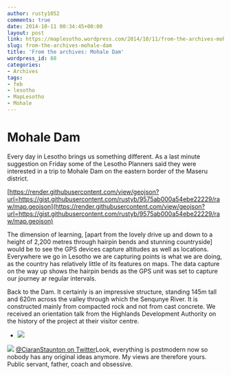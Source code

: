 ```yaml
---
author: rusty1052
comments: true
date: 2014-10-11 00:34:45+00:00
layout: post
link: https://maplesotho.wordpress.com/2014/10/11/from-the-archives-mohale-dam/
slug: from-the-archives-mohale-dam
title: 'From the archives: Mohale Dam'
wordpress_id: 88
categories:
- Archives
tags:
- feb
- lesotho
- MapLesotho
- Mohale
---
```


# Mohale Dam






Every day in Lesotho brings us something different. As a last minute suggestion on Friday some of the Lesotho Planners said they were interested in a trip to Mohale Dam on the eastern border of the Maseru district.





[https://render.githubusercontent.com/view/geojson?url=https://gist.githubusercontent.com/rustyb/9575ab000a54ebe22229/raw/map.geojson](https://render.githubusercontent.com/view/geojson?url=https://gist.githubusercontent.com/rustyb/9575ab000a54ebe22229/raw/map.geojson)





The dimension of learning, [apart from the lovely drive up and down to a height of 2,200 metres through hairpin bends and stunning countryside] would be to see the GPS devices capture altitudes as well as locations. Everywhere we go in Lesotho we are capturing points is what we are doing, as the country has relatively little of its features on maps. The data capture on the way up shows the hairpin bends as the GPS unit was set to capture our journey ar regular intervals.

Back to the Dam. It certainly is an impressive structure, standing 145m tall and 620m across the valley through which the Senqunye River. It is constructed mainly from compacted rock and not from cast concrete. We received an orientation talk from the Highlands Development Authority on the history of the project at their visitor centre.












	
  * [![](http://upload.wikimedia.org/wikipedia/commons/thumb/5/51/LHWP_map_resized.jpg/170px-LHWP_map_resized.jpg)](http://upload.wikimedia.org/wikipedia/commons/5/51/LHWP_map_resized.jpg)













![](http://rustyb.github.io/lesotho/img/ciaran.jpg) [@CiaranStaunton on Twitter](https://twitter.com/CiaranStaunton)Look, everything is postmodern now so nobody has any original ideas anymore. My views are therefore yours. Public servant, father, coach and obsessive.





